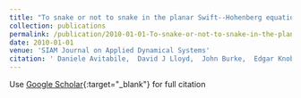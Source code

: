 ```yaml
---
title: "To snake or not to snake in the planar Swift--Hohenberg equation"
collection: publications
permalink: /publication/2010-01-01-To-snake-or-not-to-snake-in-the-planar-Swift-Hohenberg-equation
date: 2010-01-01
venue: 'SIAM Journal on Applied Dynamical Systems'
citation: ' Daniele Avitabile,  David J Lloyd,  John Burke,  Edgar Knobloch,  Bj{\&quot;o}rn Sandstede (2010) &quot;To snake or not to snake in the planar Swift--Hohenberg equation.&quot; <i>SIAM Journal on Applied Dynamical Systems</i>. 9, 704--733.'
---
```

Use [Google Scholar](https://scholar.google.com/scholar?q=To+snake+or+not+to+snake+in+the+planar+Swift++Hohenberg+equation){:target="_blank"} for full citation
